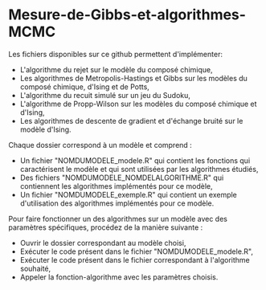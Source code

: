 # Mesure-de-Gibbs-et-algorithmes-MCMC
Les fichiers disponibles sur ce github permettent d'implémenter: 
  - L'algorithme du rejet sur le modèle du composé chimique, 
  - Les algorithmes de Metropolis-Hastings et Gibbs sur les modèles du composé chimique, d'Ising et de Potts,
  - L'algorithme du recuit simulé sur un jeu du Sudoku,
  - L'algorithme de Propp-Wilson sur les modèles du composé chimique et d'Ising, 
  - Les algorithmes de descente de gradient et d'échange bruité sur le modèle d'Ising. 

Chaque dossier correspond à un modèle et comprend : 
 - Un fichier "NOMDUMODELE_modele.R" qui contient les fonctions qui caractérisent le modèle et qui sont utilisées par les algorithmes étudiés,
 - Des fichiers "NOMDUMODELE_NOMDELALGORITHME.R" qui contiennent les algorithmes implémentés pour ce modèle,
 - Un fichier "NOMDUMODELE_exemple.R" qui contient un exemple d'utilisation des algorithmes implémentés pour ce modèle. 

Pour faire fonctionner un des algorithmes sur un modèle avec des paramètres spécifiques, procédez de la manière suivante : 
  - Ouvrir le dossier correspondant au modèle choisi, 
  - Exécuter le code présent dans le fichier "NOMDUMODELE_modele.R",
  - Exécuter le code présent dans le fichier correspondant à l'algorithme souhaité, 
  - Appeler la fonction-algorithme avec les paramètres choisis. 
